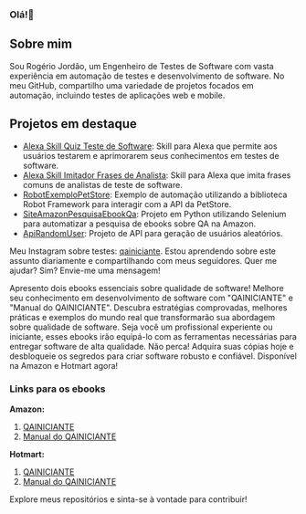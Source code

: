 ### Olá!👋
## Sobre mim
Sou Rogério Jordão, um Engenheiro de Testes de Software com vasta experiência em automação de testes e desenvolvimento de software. No meu GitHub, compartilho uma variedade de projetos focados em automação, incluindo testes de aplicações web e mobile.

## Projetos em destaque
- [Alexa Skill Quiz Teste de Software](https://www.amazon.com.br/Rogerio-Jord%C3%A3o-Frases-de-Analista/dp/B0BF28LY7K/ref=sr_1_5?__mk_pt_BR=%C3%85M%C3%85%C5%BD%C3%95%C3%91&crid=6LIDABDWNXKV&dib=eyJ2IjoiMSJ9.R2qwpRq3YEJ0h6dyn9t471sBdmO45lUg2XzL1EURdJMhndlwypZ1t5khFR37BJ-MGjc05o_akWLKEJim9hZ-1d8B2Qkfxv1-muswDiasBqQ5vKH7BTIe4ykVl8GxzjThD88-tiF7fUdRGVdFGMGoUXUEMwRmXr1k4YAT0dtPXjTY1wtG2bmqveyVEnO1pKB6BsJ-b0thS3aFsgWc1PdrrLQomXBycgLMnAxZM1Z1x58.u3By_BzWHcF-SV_jRg0852iT-pRfK9iO9d_3UTzdZAQ&dib_tag=se&keywords=rogerio+jordao&qid=1717532671&s=alexa-skills&sprefix=rogerio+jorda%2Calexa-skills%2C208&sr=1-5): Skill para Alexa que permite aos usuários testarem e aprimorarem seus conhecimentos em testes de software.
- [Alexa Skill Imitador Frases de Analista](https://www.amazon.com.br/Rogerio-Jord%C3%A3o-Quiz-Teste-Software/dp/B0C9N2M57N/ref=sr_1_2?__mk_pt_BR=%C3%85M%C3%85%C5%BD%C3%95%C3%91&crid=6LIDABDWNXKV&dib=eyJ2IjoiMSJ9.R2qwpRq3YEJ0h6dyn9t471sBdmO45lUg2XzL1EURdJMhndlwypZ1t5khFR37BJ-MGjc05o_akWLKEJim9hZ-1d8B2Qkfxv1-muswDiasBqQ5vKH7BTIe4ykVl8GxzjThD88-tiF7fUdRGVdFGMGoUXUEMwRmXr1k4YAT0dtPXjTY1wtG2bmqveyVEnO1pKB6BsJ-b0thS3aFsgWc1PdrrLQomXBycgLMnAxZM1Z1x58.u3By_BzWHcF-SV_jRg0852iT-pRfK9iO9d_3UTzdZAQ&dib_tag=se&keywords=rogerio+jordao&qid=1717532671&s=alexa-skills&sprefix=rogerio+jorda%2Calexa-skills%2C208&sr=1-2): Skill para Alexa que imita frases comuns de analistas de teste de software.
- [RobotExemploPetStore](https://github.com/Srjordao/RobotExemploPetStore): Exemplo de automação utilizando a biblioteca Robot Framework para interagir com a API da PetStore.
- [SiteAmazonPesquisaEbookQa](https://github.com/Srjordao/SiteAmazonPesquisaEbookQa): Projeto em Python utilizando Selenium para automatizar a pesquisa de ebooks sobre QA na Amazon.
- [ApiRandomUser](https://github.com/Srjordao/ApiRandomUser): Projeto de API para geração de usuários aleatórios.

Meu Instagram sobre testes: [qainiciante](https://www.instagram.com/qainiciante). Estou aprendendo sobre este assunto diariamente e compartilhando com meus seguidores. Quer me ajudar? Sim? Envie-me uma mensagem!

Apresento dois ebooks essenciais sobre qualidade de software! Melhore seu conhecimento em desenvolvimento de software com "QAINICIANTE" e "Manual do QAINICIANTE". Descubra estratégias comprovadas, melhores práticas e exemplos do mundo real que transformarão sua abordagem sobre qualidade de software. Seja você um profissional experiente ou iniciante, esses ebooks irão equipá-lo com as ferramentas necessárias para entregar software de alta qualidade. Não perca! Adquira suas cópias hoje e desbloqueie os segredos para criar software robusto e confiável. Disponível na Amazon e Hotmart agora!

### Links para os ebooks

**Amazon:**
1. [QAINICIANTE](https://www.amazon.com/dp/B0BQXW7FYR)
2. [Manual do QAINICIANTE](https://www.amazon.com.br/dp/B0C2SD1FLB)

**Hotmart:**
1. [QAINICIANTE](https://pay.hotmart.com/P73284032C?checkoutMode=10&bid=1687986404321)
2. [Manual do QAINICIANTE](https://pay.hotmart.com/L81998009X?checkoutMode=10&bid=1687986394665)

Explore meus repositórios e sinta-se à vontade para contribuir!


<!--
**Srjordao/Srjordao** is a ✨ _special_ ✨ repository because its `README.md` (this file) appears on your GitHub profile.

Here are some ideas to get you started:



- 🔭 I’m currently working on ...
- 🌱 I’m currently learning ...
- 👯 I’m looking to collaborate on ...
- 🤔 I’m looking for help with ...
- 💬 Ask me about ...
- 📫 How to reach me: ...
- 😄 Pronouns: ...
- ⚡ Fun fact: ...
-->
